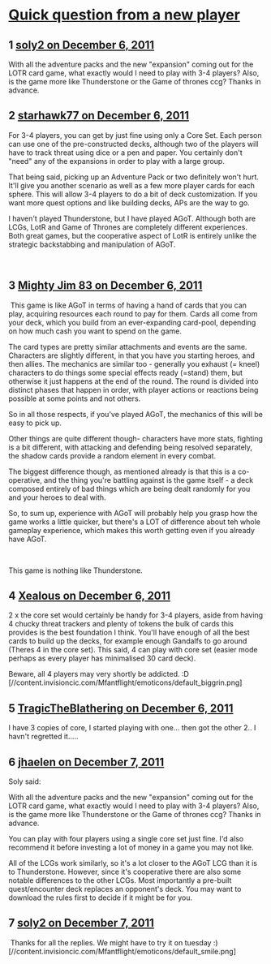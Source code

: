 # [Quick question from a new player](https://community.fantasyflightgames.com/topic/57215-quick-question-from-a-new-player/)

## 1 [soly2 on December 6, 2011](https://community.fantasyflightgames.com/topic/57215-quick-question-from-a-new-player/?do=findComment&comment=564501)

With all the adventure packs and the new "expansion" coming out for the LOTR card game, what exactly would I need to play with 3-4 players? Also, is the game more like Thunderstone or the Game of thrones ccg? Thanks in advance. 

## 2 [starhawk77 on December 6, 2011](https://community.fantasyflightgames.com/topic/57215-quick-question-from-a-new-player/?do=findComment&comment=564520)

For 3-4 players, you can get by just fine using only a Core Set. Each person can use one of the pre-constructed decks, although two of the players will have to track threat using dice or a pen and paper. You certainly don't "need" any of the expansions in order to play with a large group.

That being said, picking up an Adventure Pack or two definitely won't hurt. It'll give you another scenario as well as a few more player cards for each sphere. This will allow 3-4 players to do a bit of deck customization. If you want more quest options and like building decks, APs are the way to go. 

I haven't played Thunderstone, but I have played AGoT. Although both are LCGs, LotR and Game of Thrones are completely different experiences. Both great games, but the cooperative aspect of LotR is entirely unlike the strategic backstabbing and manipulation of AGoT. 

 

## 3 [Mighty Jim 83 on December 6, 2011](https://community.fantasyflightgames.com/topic/57215-quick-question-from-a-new-player/?do=findComment&comment=564525)

 This game is like AGoT in terms of having a hand of cards that you can play, acquiring resources each round to pay for them. Cards all come from your deck, which you build from an ever-expanding card-pool, depending on how much cash you want to spend on the game.

The card types are pretty similar attachments and events are the same. Characters are slightly different, in that you have you starting heroes, and then allies. The mechanics are similar too - generally you exhaust (= kneel) characters to do things some special effects ready (=stand) them, but otherwise it just happens at the end of the round. The round is divided into distinct phases that happen in order, with player actions or reactions being possible at some points and not others.

So in all those respects, if you've played AGoT, the mechanics of this will be easy to pick up.

Other things are quite different though- characters have more stats, fighting is a bit different, with attacking and defending being resolved separately, the shadow cards provide a random element in every combat.

The biggest difference though, as mentioned already is that this is a co-operative, and the thing you're battling against is the game itself - a deck composed entirely of bad things which are being dealt randomly for you and your heroes to deal with.

So, to sum up, experience with AGoT will probably help you grasp how the game works a little quicker, but there's a LOT of difference about teh whole gameplay experience, which makes this worth getting even if you already have AGoT.

 

This game is nothing like Thunderstone.

## 4 [Xealous on December 6, 2011](https://community.fantasyflightgames.com/topic/57215-quick-question-from-a-new-player/?do=findComment&comment=564537)

2 x the core set would certainly be handy for 3-4 players, aside from having 4 chucky threat trackers and plenty of tokens the bulk of cards this provides is the best foundation I think. You'll have enough of all the best cards to build up the decks, for example enough Gandalfs to go around (Theres 4 in the core set). This said, 4 can play with core set (easier mode perhaps as every player has minimalised 30 card deck).

Beware, all 4 players may very shortly be addicted. :D [//content.invisioncic.com/Mfantflight/emoticons/default_biggrin.png]

## 5 [TragicTheBlathering on December 6, 2011](https://community.fantasyflightgames.com/topic/57215-quick-question-from-a-new-player/?do=findComment&comment=564658)

I have 3 copies of core, I started playing with one... then got the other 2.. I havn't regretted it.....

## 6 [jhaelen on December 7, 2011](https://community.fantasyflightgames.com/topic/57215-quick-question-from-a-new-player/?do=findComment&comment=564861)

Soly said:

With all the adventure packs and the new "expansion" coming out for the LOTR card game, what exactly would I need to play with 3-4 players? Also, is the game more like Thunderstone or the Game of thrones ccg? Thanks in advance. 



You can play with four players using a single core set just fine. I'd also recommend it before investing a lot of money in a game you may not like.

All of the LCGs work similarly, so it's a lot closer to the AGoT LCG than it is to Thunderstone. However, since it's cooperative there are also some notable differences to the other LCGs. Most importantly a pre-built quest/encounter deck replaces an opponent's deck. You may want to download the rules first to decide if it might be for you.

## 7 [soly2 on December 7, 2011](https://community.fantasyflightgames.com/topic/57215-quick-question-from-a-new-player/?do=findComment&comment=564940)

 Thanks for all the replies. We might have to try it on tuesday :) [//content.invisioncic.com/Mfantflight/emoticons/default_smile.png]

